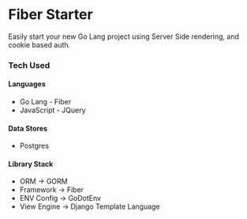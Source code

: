 # Fiber Starter

Easily start your new Go Lang project using Server Side rendering, and cookie based auth.

### Tech Used

#### Languages
- Go Lang - Fiber
- JavaScript - JQuery

#### Data Stores
- Postgres

#### Library Stack
- ORM -> GORM
- Framework -> Fiber
- ENV Config -> GoDotEnv
- View Engine -> Django Template Language
